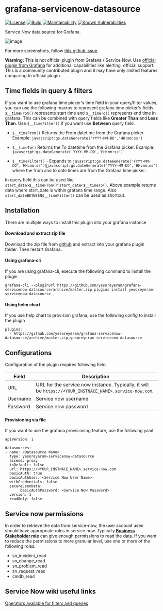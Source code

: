 # grafana-servicenow-datasource

[![License](https://img.shields.io/github/license/yesoreyeram/grafana-servicenow-datasource)](LICENSE)
[![Build](https://github.com/yesoreyeram/grafana-servicenow-datasource/workflows/Build%20&%20Publish/badge.svg)](https://github.com/yesoreyeram/grafana-servicenow-datasource/actions?query=workflow%3A%22Build+%26+Publish%22)
[![Maintainability](https://api.codeclimate.com/v1/badges/83c309f7c60efdfd2fd3/maintainability)](https://codeclimate.com/github/yesoreyeram/grafana-servicenow-datasource/maintainability)
[![Known Vulnerabilities](https://snyk.io/test/github/yesoreyeram/grafana-servicenow-datasource/badge.svg)](https://snyk.io/test/github/yesoreyeram/grafana-servicenow-datasource)

Service Now data source for Grafana.

![image](https://user-images.githubusercontent.com/153843/90303029-56c46080-dea2-11ea-8a8c-b68f88c55d26.png)

For more screenshots, follow [this github issue](https://github.com/yesoreyeram/grafana-servicenow-datasource/issues/1).

**Warning:** This is not official plugin from Grafana / Service Now. Use [official plugin from Grafana](https://grafana.com/grafana/plugins/grafana-servicenow-datasource) for additional capabilities like alerting, official support. This is a community contributed plugin and it may have only limited features comparing to official plugin.

## Time fields in query & filters

If you want to use grafana time picker's time field in your query/filter values, you can use the following macros to represent grafana time picker's fields. `$__timeFrom()` represents start time and `$__timeTo()` represents end time in grafana. This can be combined with query fields like **Greater Than** and **Less Than**. Use `$__timeFilter()` if you want use **Between** query field.

* `$__timeFrom()` Returns the From datetime from the Grafana picker. Example: `javascript:gs.dateGenerate('YYYY-MM-DD','HH:mm:ss')`

* `$__timeTo()` Returns the To datetime from the Grafana picker. Example: `javascript:gs.dateGenerate('YYYY-MM-DD','HH:mm:ss')`

* `$__timeFilter()` - Expands to `javascript:gs.dateGenerate('YYYY-MM-DD','HH:mm:ss')@javascript:gs.dateGenerate('YYYY-MM-DD','HH:mm:ss')` where the from and to date times are from the Grafana time picker.

In query field this can be used like `start_date>$__timeFrom()^start_date<$__timeTo()`. Above example returns data where start_date is within grafana time range. Also `start_dateBETWEEN$__timeFilter()` can be used as shortcut.

## Installation

There are multiple ways to install this plugin into your grafana instance

#### Download and extract zip file

Download the zip file from [github](https://github.com/yesoreyeram/grafana-servicenow-datasource/archive/master.zip) and extract into your grafana plugin folder. Then restart Grafana.

#### Using grafana-cli

If you are using grafana-cli, execute the following command to install the plugin

```
grafana-cli --pluginUrl https://github.com/yesoreyeram/grafana-servicenow-datasource/archive/master.zip plugins install yesoreyeram-servicenow-datasource
```
#### Using helm chart

If you use help chart to provision grafana, use the following config to install the plugin

```
plugins:
  - https://github.com/yesoreyeram/grafana-servicenow-datasource/archive/master.zip;yesoreyeram-servicenow-datasource
```

## Configurations

Configuration of the plugin requires following field.

| Field      | Description |
|------------|-------------|
| URL        | URL for the service now instance. Typically, it will be `https://<YOUR_INSTNACE_NAME>.service-now.com`. |
| Username   | Service now username |
| Password   | Service now password |

#### Provisioning via file

If you want to use the grafana provisioning feature, use the following yaml

```
apiVersion: 1

datasources:
- name: <Datasource Name>
  type: yesoreyeram-servicenow-datasource
  access: proxy
  isDefault: false
  url: https://<YOUR_INSTNACE_NAME>.service-now.com
  basicAuth: true
  basicAuthUser: <Service Now User Name>
  withCredentials: false
  secureJsonData:
       basicAuthPassword: <Service Now Password>
  version: 1
  readOnly: false
```

## Service now permissions

In order to retrieve the data from service-now, the user account used should have appropriate roles in service now. Typically [**Business Stakeholder role**](https://docs.servicenow.com/bundle/orlando-it-business-management/page/product/project-portfolio-suite-with-financials/reference/business-stakeholder-role-ppm.html) can give enough permissions to read the data. If you want to reduce the permissions to more granular level, use one or more of the following roles.

* sn_incident_read
* sn_change_read
* sn_problem_read
* sn_request_read
* cmdb_read

## Service Now wiki useful links

[Operators available for filters and queries](https://docs.servicenow.com/bundle/orlando-platform-user-interface/page/use/common-ui-elements/reference/r_OpAvailableFiltersQueries.html) 
